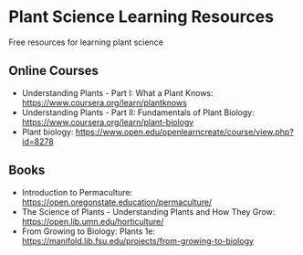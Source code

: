 # Plant Science Learning Resources

Free resources for learning plant science

## Online Courses

- Understanding Plants - Part I: What a Plant Knows: https://www.coursera.org/learn/plantknows
- Understanding Plants - Part II: Fundamentals of Plant Biology: https://www.coursera.org/learn/plant-biology
- Plant biology: https://www.open.edu/openlearncreate/course/view.php?id=8278

## Books

- Introduction to Permaculture: https://open.oregonstate.education/permaculture/
- The Science of Plants - Understanding Plants and How They Grow: https://open.lib.umn.edu/horticulture/
- From Growing to Biology: Plants 1e: https://manifold.lib.fsu.edu/projects/from-growing-to-biology

